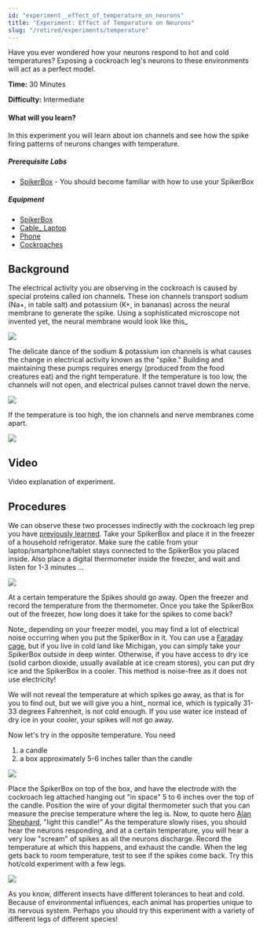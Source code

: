 ```yaml
---
id: "experiment__effect_of_temperature_on_neurons"
title: "Experiment: Effect of Temperature on Neurons"
slug: "/retired/experiments/temperature"
---
```




Have you ever wondered how your neurons respond to hot and cold temperatures?
Exposing a cockroach leg's neurons to these environments will act as a perfect
model.

**Time:**  30 Minutes

**Difficulty:**   Intermediate

#### What will you learn?

In this experiment you will learn about ion channels and see how the spike
firing patterns of neurons changes with temperature.

##### Prerequisite Labs

* [SpikerBox](ratecoding) - You should become familiar with how to use your SpikerBox

##### Equipment

* [SpikerBox](https://backyardbrains.com/products/spikerbox)
* [Cable_ Laptop](https://backyardbrains.com/products/laptopcable) 
* [Phone](https://backyardbrains.com/products/smartphonecable)
* [Cockroaches](https://backyardbrains.com/products/cockroaches)

## Background

The electrical activity you are observing in the cockroach is caused by
special proteins called ion channels. These ion channels transport sodium
(Na+, in table salt) and potassium (K+, in bananas) across the neural membrane
to generate the spike. Using a sophisticated microscope not invented yet, the
neural membrane would look like this_

[ ![](./img/Exp3_fig1.jpeg)](./img/Exp3_fig1.jpeg)

The delicate dance of the sodium & potassium ion channels is what causes the
change in electrical activity known as the "spike." Building and maintaining
these pumps requires energy (produced from the food creatures eat) and the
right temperature. If the temperature is too low, the channels will not open,
and electrical pulses cannot travel down the nerve.

[ ![](./img/Exp_3_figure2_sodiumpump.jpeg)](./img/Exp_3_figure2_sodiumpump.jpeg)

If the temperature is too high, the ion channels and nerve membranes come
apart.

[ ![](./img/Exp3_fig3.jpeg)](./img/Exp3_fig3.jpeg)

## Video

Video explanation of experiment.

##  Procedures

We can observe these two processes indirectly with the cockroach leg prep you
have [previously
learned](./ratecoding). Take your
SpikerBox and place it in the freezer of a household refrigerator. Make sure
the cable from your laptop/smartphone/tablet stays connected to the SpikerBox
you placed inside. Also place a digital thermometer inside the freezer, and
wait and listen for 1-3 minutes ...

[ ![](./img/Exp_3_figure4_fridge.jpeg)](./img/Exp_3_figure4_fridge.jpeg)

At a certain temperature the Spikes should go away. Open the freezer and
record the temperature from the thermometer. Once you take the SpikerBox out
of the freezer, how long does it take for the spikes to come back?

Note_ depending on your freezer model, you may find a lot of electrical noise
occurring when you put the SpikerBox in it. You can use a [Faraday
cage](./faraday), but if you live in
cold land like Michigan, you can simply take your SpikerBox outside in deep
winter. Otherwise, if you have access to dry ice (solid carbon dioxide,
usually available at ice cream stores), you can put dry ice and the SpikerBox
in a cooler. This method is noise-free as it does not use electricity!

We will not reveal the temperature at which spikes go away, as that is for you
to find out, but we will give you a hint_ normal ice, which is typically 31-33
degrees Fahrenheit, is not cold enough. If you use water ice instead of dry
ice in your cooler, your spikes will not go away.

Now let's try in the opposite temperature. You need

  1. a candle 
  2. a box approximately 5-6 inches taller than the candle 

[ ![](./img/Exp3_temperature.jpeg)](./img/Exp3_temperature.jpeg)

Place the SpikerBox on top of the box, and have the electrode with the
cockroach leg attached hanging out "in space" 5 to 6 inches over the top of
the candle. Position the wire of your digital thermometer such that you can
measure the precise temperature where the leg is. Now, to quote hero [Alan
Shephard](https://en.wikipedia.org/wiki/Alan_Shepard), "light this candle!" As
the temperature slowly rises, you should hear the neurons responding, and at a
certain temperature, you will hear a very low "scream" of spikes as all the
neurons discharge. Record the temperature at which this happens, and exhaust
the candle. When the leg gets back to room temperature, test to see if the
spikes come back. Try this hot/cold experiment with a few legs.

[ ![](./img/Exp.3_fig6.jpeg)](./img/Exp.3_fig6.jpeg)

As you know, different insects have different tolerances to heat and cold.
Because of environmental influences, each animal has properties unique to its
nervous system. Perhaps you should try this experiment with a variety of
different legs of different species!
